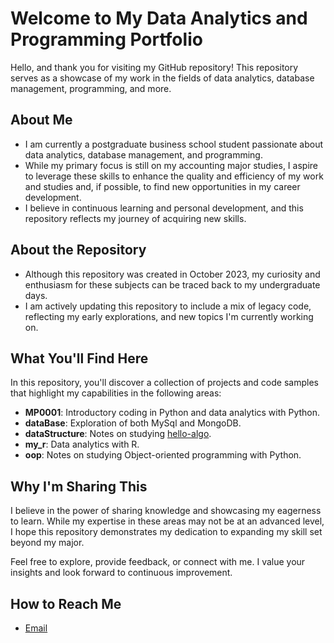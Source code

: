 # Welcome to My Data Analytics and Programming Portfolio

Hello, and thank you for visiting my GitHub repository! This repository serves as a showcase of my work in the fields of data analytics, database management, programming, and more.

## About Me

- I am currently a postgraduate business school student passionate about data analytics, database management, and programming.
- While my primary focus is still on my accounting major studies, I aspire to leverage these skills to enhance the quality and efficiency of my work and studies and, if possible, to find new opportunities in my career development.
- I believe in continuous learning and personal development, and this repository reflects my journey of acquiring new skills.

## About the Repository

- Although this repository was created in October 2023, my curiosity and enthusiasm for these subjects can be traced back to my undergraduate days.
- I am actively updating this repository to include a mix of legacy code, reflecting my early explorations, and new topics I'm currently working on.

## What You'll Find Here

In this repository, you'll discover a collection of projects and code samples that highlight my capabilities in the following areas:

- **MP0001**: Introductory coding in Python and data analytics with Python.
- **dataBase**: Exploration of both MySql and MongoDB.
- **dataStructure**: Notes on studying [hello-algo](https://www.hello-algo.com).
- **my_r**: Data analytics with R.
- **oop**: Notes on studying Object-oriented programming with Python.

## Why I'm Sharing This

I believe in the power of sharing knowledge and showcasing my eagerness to learn. While my expertise in these areas may not be at an advanced level, I hope this repository demonstrates my dedication to expanding my skill set beyond my major.

Feel free to explore, provide feedback, or connect with me. I value your insights and look forward to continuous improvement.

## How to Reach Me

- [Email](mailto:jnwangcn@gmail.com)
